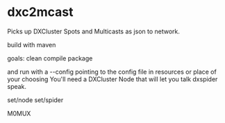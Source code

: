 # dxc2mcast
Picks up DXCluster Spots and Multicasts as json to network.

build with maven

goals: clean compile package

and run with a --config pointing to the config file in resources or place of your choosing
You'll need a DXCluster Node that will let you talk dxspider speak.

set/node <call>
set/spider <call>

M0MUX
